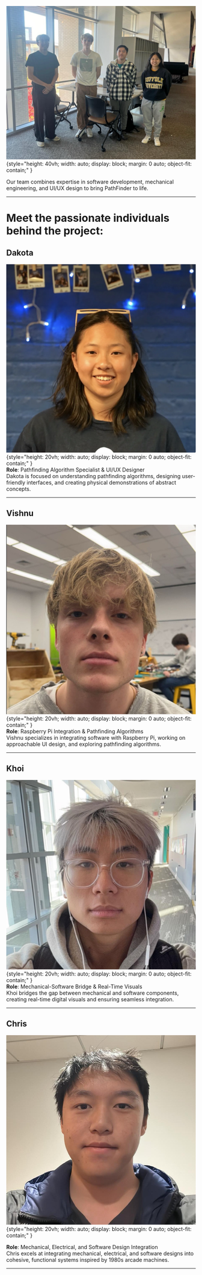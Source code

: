 ![Full Team Picture](assets/img/full_team.png){style="height: 40vh; width: auto; display: block; margin: 0 auto; object-fit: contain;" }

<figcaption>Our team combines expertise in software development, mechanical engineering, and UI/UX design to bring PathFinder to life. </figcaption>

---

# Meet the passionate individuals behind the project:

## **Dakota**

![Dakota's Picture](assets/img/dakota.png){style="height: 20vh; width: auto; display: block; margin: 0 auto; object-fit: contain;" }  
**Role**: Pathfinding Algorithm Specialist & UI/UX Designer  
Dakota is focused on understanding pathfinding algorithms, designing user-friendly interfaces, and creating physical demonstrations of abstract concepts.

---

## **Vishnu**

![Vishnu's Picture](assets/img/vishnu.jpeg){style="height: 20vh; width: auto; display: block; margin: 0 auto; object-fit: contain;" }  
**Role**: Raspberry Pi Integration & Pathfinding Algorithms  
Vishnu specializes in integrating software with Raspberry Pi, working on approachable UI design, and exploring pathfinding algorithms.

---

## **Khoi**

![Khoi's Picture](assets/img/khoi.jpeg){style="height: 20vh; width: auto; display: block; margin: 0 auto; object-fit: contain;" }  
**Role**: Mechanical-Software Bridge & Real-Time Visuals  
Khoi bridges the gap between mechanical and software components, creating real-time digital visuals and ensuring seamless integration.

---

## **Chris**

![Chris' Picture](assets/img/chris.jpeg){style="height: 20vh; width: auto; display: block; margin: 0 auto; object-fit: contain;" }

**Role**: Mechanical, Electrical, and Software Design Integration  
Chris excels at integrating mechanical, electrical, and software designs into cohesive, functional systems inspired by 1980s arcade machines.

---
